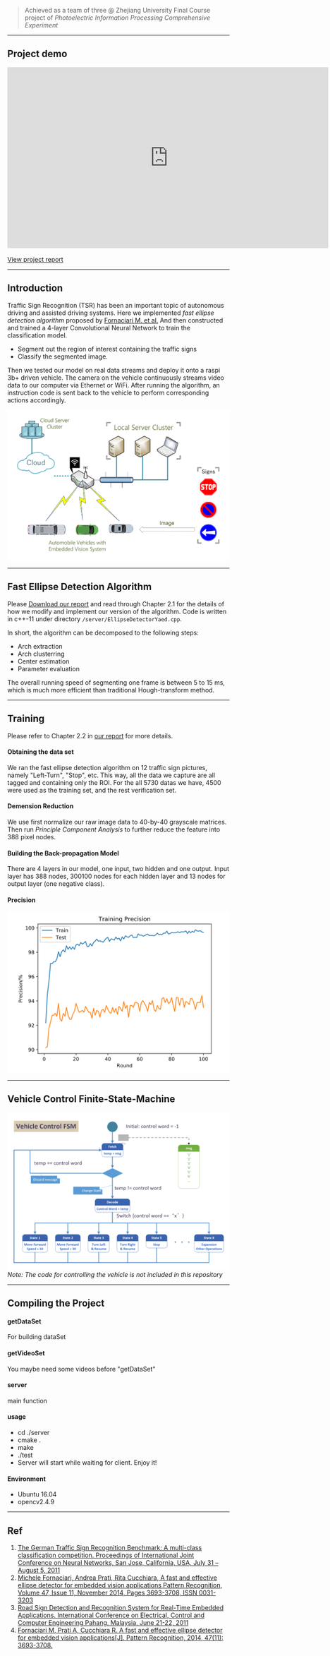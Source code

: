 > Achieved as a team of three @ Zhejiang University
> Final Course project of *Photoelectric Information Processing Comprehensive Experiment*

------------------------------------------

## Project demo
<center><iframe width="728" height="410" src="https://www.youtube.com/embed/9Ke2cF6_Qtw" frameborder="0" allow="autoplay; encrypted-media" allowfullscreen></iframe></center>

[View project report](Resources/TSR_ZJU.pdf)

------------------------------------------
## Introduction
Traffic Sign Recognition (TSR) has been an important topic of autonomous driving and assisted driving systems. Here we implemented *fast ellipse detection algorithm* proposed by [Fornaciari M. et al.](Ref/TSR.pdf) And then constructed and trained a 4-layer Convolutional Neural Network to train the classification model.

- Segment out the region of interest containing the traffic signs
- Classify the segmented image.

Then we tested our model on real data streams and deploy it onto a raspi 3b+ driven vehicle. The camera on the vehicle continuously streams video data to our computer via Ethernet or WiFi. After running the algorithm, an instruction code is sent back to the vehicle to perform corresponding actions accordingly.

![System Preview](Resources/cloud.PNG)

----------------------------------------------

## Fast Ellipse Detection Algorithm
Please <a href="Resources/TSR_ZJU.pdf">Download our report</a> and read through Chapter 2.1 for the details of how we modify and implement our version of the algorithm. Code is written in c++-11 under directory `/server/EllipseDetectorYaed.cpp`.

In short, the algorithm can be decomposed to the following steps:
- Arch extraction
- Arch clusterring
- Center estimation
- Parameter evaluation

The overall running speed of segmenting one frame is between 5 to 15 ms, which is much more efficient than traditional Hough-transform method.

---------------------------------------------

## Training
Please refer to Chapter 2.2 in <a href="Resources/TSR_ZJU.pdf">our report</a> for more details.
#### Obtaining the data set
We ran the fast ellipse detection algorithm on 12 traffic sign pictures, namely "Left-Turn", "Stop", etc. This way, all the data we capture are all tagged and containing only the ROI. For the all 5730 datas we have, 4500 were used as the training set, and the rest verification set.
#### Demension Reduction
We use first normalize our raw image data to 40-by-40 grayscale matrices. Then run _Principle Component Analysis_ to further reduce the feature into 388 pixel nodes.
#### Building the Back-propagation Model
There are 4 layers in our model, one input, two hidden and one output. Input layer has 388 nodes, 300100 nodes for each hidden layer and 13 nodes for output layer (one negative class).
#### Precision
![Precision](Resources/precision.PNG)

---------------------------------------------

## Vehicle Control Finite-State-Machine
![System FSM](Resources/fsm.PNG)
*Note: The code for controlling the vehicle is not included in this repository*

----------------------------------------------
## Compiling the Project
#### getDataSet
For building dataSet
#### getVideoSet
You maybe need some videos before "getDataSet"
#### server
main function
#### usage
* cd ./server <br>
* cmake . <br>
* make <br>
* ./test <br>
* Server will start while waiting for client. Enjoy it!
#### Environment
* Ubuntu 16.04
* opencv2.4.9
--------------------------------------------------
## Ref
1. [The German Traffic Sign Recognition Benchmark: A multi-class classification competition. Proceedings of International Joint Conference on Neural Networks, San Jose, California, USA, July 31 – August 5, 2011](Ref/06033395.pdf)
1. [Michele Fornaciari, Andrea Prati, Rita Cucchiara, A fast and effective ellipse detector for embedded vision applications Pattern Recognition, Volume 47, Issue 11, November 2014, Pages 3693-3708, ISSN 0031-3203](Ref/HSI.pdf)
1. [Road Sign Detection and Recognition System for Real-Time Embedded Applications. International Conference on Electrical, Control and Computer Engineering Pahang, Malaysia, June 21-22, 2011](Ref/hsi2.pdf)
1. [Fornaciari M, Prati A, Cucchiara R. A fast and effective ellipse detector for embedded vision applications\[J\]. Pattern Recognition, 2014, 47(11): 3693-3708.](Ref/TSR.pdf)
